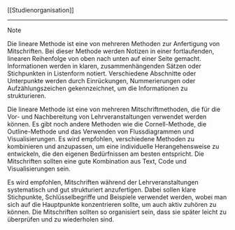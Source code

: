 [[Studienorganisation]]

---

> [!NOTE]
> 
> Die lineare Methode ist eine von mehreren Methoden zur Anfertigung von Mitschriften. Bei dieser Methode werden Notizen in einer fortlaufenden, linearen Reihenfolge von oben nach unten auf einer Seite gemacht. Informationen werden in klaren, zusammenhängenden Sätzen oder Stichpunkten in Listenform notiert. Verschiedene Abschnitte oder Unterpunkte werden durch Einrückungen, Nummerierungen oder Aufzählungszeichen gekennzeichnet, um die Informationen zu strukturieren.

Die lineare Methode ist eine von mehreren Mitschriftmethoden, die für die Vor- und Nachbereitung von Lehrveranstaltungen verwendet werden können. Es gibt noch andere Methoden wie die Cornell-Methode, die Outline-Methode und das Verwenden von Flussdiagrammen und Visualisierungen. Es wird empfohlen, verschiedene Methoden zu kombinieren und anzupassen, um eine individuelle Herangehensweise zu entwickeln, die den eigenen Bedürfnissen am besten entspricht. Die Mitschriften sollten eine gute Kombination aus Text, Code und Visualisierungen sein.

Es wird empfohlen, Mitschriften während der Lehrveranstaltungen systematisch und gut strukturiert anzufertigen. Dabei sollen klare Stichpunkte, Schlüsselbegriffe und Beispiele verwendet werden, wobei man sich auf die Hauptpunkte konzentrieren sollte, um auch aktiv zuhören zu können. Die Mitschriften sollten so organisiert sein, dass sie später leicht zu überprüfen und zu wiederholen sind.